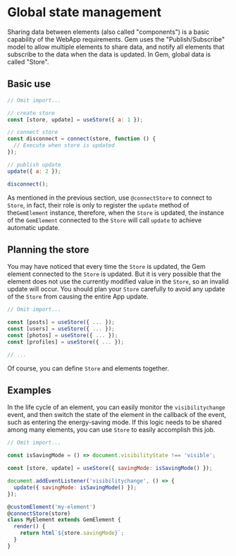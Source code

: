 # Global state management

Sharing data between elements (also called "components") is a basic capability of the WebApp requirements. Gem uses the "Publish/Subscribe" model to allow multiple elements to share data, and notify all elements that subscribe to the data when the data is updated. In Gem, global data is called "Store".

## Basic use

```js
// Omit import...

// create store
const [store, update] = useStore({ a: 1 });

// connect store
const disconnect = connect(store, function () {
  // Execute when store is updated
});

// publish update
update({ a: 2 });

disconnect();
```

As mentioned in the previous section, use `@connectStore` to connect to `Store`, in fact, their role is only to register the `update` method of the`GemElement` instance, therefore, when the `Store` is updated, the instance of the `GemElement` connected to the `Store` will call `update` to achieve automatic update.

## Planning the store

You may have noticed that every time the `Store` is updated, the Gem element connected to the `Store` is updated. But it is very possible that the element does not use the currently modified value in the `Store`, so an invalid update will occur. You should plan your `Store` carefully to avoid any update of the `Store` from causing the entire App update.

```js
// Omit import...

const [posts] = useStore({ ... });
const [users] = useStore({ ... });
const [photos] = useStore({ ... });
const [profiles] = useStore({ ... });

// ...
```

Of course, you can define `Store` and elements together.

## Examples

In the life cycle of an element, you can easily monitor the `visibilitychange` event, and then switch the state of the element in the callback of the event, such as entering the energy-saving mode.
If this logic needs to be shared among many elements, you can use `Store` to easily accomplish this job.

```js
// Omit import...

const isSavingMode = () => document.visibilityState !== 'visible';

const [store, update] = useStore({ savingMode: isSavingMode() });

document.addEventListener('visibilitychange', () => {
  update({ savingMode: isSavingMode() });
});

@customElement('my-element')
@connectStore(store)
class MyElement extends GemElement {
  render() {
    return html`${store.savingMode}`;
  }
}
```
